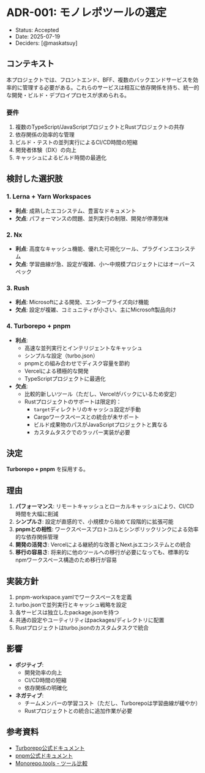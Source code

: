 # ADR-001: モノレポツールの選定

- Status: Accepted
- Date: 2025-07-19
- Deciders: [@maskatsuy]

## コンテキスト
本プロジェクトでは、フロントエンド、BFF、複数のバックエンドサービスを効率的に管理する必要がある。これらのサービスは相互に依存関係を持ち、統一的な開発・ビルド・デプロイプロセスが求められる。

### 要件
1. 複数のTypeScript/JavaScriptプロジェクトとRustプロジェクトの共存
2. 依存関係の効率的な管理
3. ビルド・テストの並列実行によるCI/CD時間の短縮
4. 開発者体験（DX）の向上
5. キャッシュによるビルド時間の最適化

## 検討した選択肢

### 1. Lerna + Yarn Workspaces
- **利点**: 成熟したエコシステム、豊富なドキュメント
- **欠点**: パフォーマンスの問題、並列実行の制限、開発が停滞気味

### 2. Nx
- **利点**: 高度なキャッシュ機能、優れた可視化ツール、プラグインエコシステム
- **欠点**: 学習曲線が急、設定が複雑、小〜中規模プロジェクトにはオーバースペック

### 3. Rush
- **利点**: Microsoftによる開発、エンタープライズ向け機能
- **欠点**: 設定が複雑、コミュニティが小さい、主にMicrosoft製品向け

### 4. Turborepo + pnpm
- **利点**: 
  - 高速な並列実行とインテリジェントなキャッシュ
  - シンプルな設定（turbo.json）
  - pnpmとの組み合わせでディスク容量を節約
  - Vercelによる積極的な開発
  - TypeScriptプロジェクトに最適化
- **欠点**: 
  - 比較的新しいツール（ただし、Vercelがバックにいるため安定）
  - Rustプロジェクトのサポートは限定的：
    - `target`ディレクトリのキャッシュ設定が手動
    - Cargoワークスペースとの統合が未サポート
    - ビルド成果物のパスがJavaScriptプロジェクトと異なる
    - カスタムタスクでのラッパー実装が必要

## 決定
**Turborepo + pnpm** を採用する。

## 理由
1. **パフォーマンス**: リモートキャッシュとローカルキャッシュにより、CI/CD時間を大幅に削減
2. **シンプルさ**: 設定が直感的で、小規模から始めて段階的に拡張可能
3. **pnpmとの相性**: ワークスペースプロトコルとシンボリックリンクによる効率的な依存関係管理
4. **開発の活発さ**: Vercelによる継続的な改善とNext.jsエコシステムとの統合
5. **移行の容易さ**: 将来的に他のツールへの移行が必要になっても、標準的なnpmワークスペース構造のため移行が容易

## 実装方針
1. pnpm-workspace.yamlでワークスペースを定義
2. turbo.jsonで並列実行とキャッシュ戦略を設定
3. 各サービスは独立したpackage.jsonを持つ
4. 共通の設定やユーティリティはpackages/ディレクトリに配置
5. Rustプロジェクトはturbo.jsonのカスタムタスクで統合

## 影響
- **ポジティブ**: 
  - 開発効率の向上
  - CI/CD時間の短縮
  - 依存関係の明確化
- **ネガティブ**: 
  - チームメンバーの学習コスト（ただし、Turborepoは学習曲線が緩やか）
  - Rustプロジェクトとの統合に追加作業が必要

## 参考資料
- [Turborepo公式ドキュメント](https://turbo.build/repo/docs)
- [pnpm公式ドキュメント](https://pnpm.io/)
- [Monorepo.tools - ツール比較](https://monorepo.tools/)